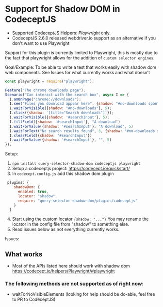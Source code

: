 # Support for Shadow DOM in CodeceptJS

- Supported CodeceptJS Helpers: *Playwright* only.
- CodeceptJS 2.6.0 released webdriver.io support as an alternative if you don't want to use Playwright

Support for this plugin is currently limited to Playwright, this is mostly due to the fact that playwright
allows for the addition of `custom selector engines`.

Goal/Example: To be able to write a test that works easily with shadow dom web components.
See Issues for what currently works and what doesn't

```javascript
const playwright = require("playwright");

Feature("The chrome downloads page");
Scenario("Can interact with the search box", async I => {
  I.amOnPage("chrome://downloads");
  I.see("Files you download appear here", {shadow: "#no-downloads span"});
  I.waitForVisible({shadow: "#no-downloads"}, 5);
  I.click({shadow: `[title="Search downloads"]`});
  I.waitForVisible({shadow: '#searchInput'}, 5);
  I.fillField({shadow: '#searchInput'}, "A download")
  I.waitForValue({shadow: '#searchInput'}, "A download", 5)
  I.waitForText("No search results found", 3, {shadow: "#no-downloads span"});
  I.clearField({shadow: '#searchInput'})
  I.waitForValue({shadow: '#searchInput'}, "", 5)
});

```

Setup:

1. `npm install query-selector-shadow-dom codeceptjs playwright`
2. Setup a codeceptjs project: https://codecept.io/quickstart/
3. In `codecept.config.js` add this shadow dom plugin

```javascript
 plugins: {
    shadowDom: {
      enabled: true,
      locator: "shadow",
      require: "query-selector-shadow-dom/plugins/codeceptjs"
    }
  }
```
4. Start using the custom locator `{shadow: "..."}` You may rename the locator in the config file from "shadow" to something else.
5. Read issues below as not everything currently works.

Issues:

## What works
- Most of the APIs listed here should work with shadow dom https://codecept.io/helpers/Playwright/#playwright

### The following methods are not supported as of right now:
- waitForNoVisibleElements (looking for help should be do-able, feel free to PR to CodeceptJS)
